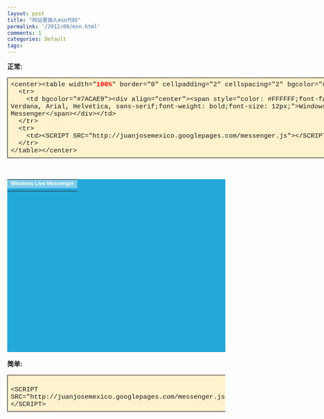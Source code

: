 ```yaml
---
layout: post
title: "网站里插入msn代码"
permalink: '/2012/09/msn.html'
comments: 1
categories: Default
tags: 
---
```

<strong id="internal-source-marker_0.6826216920744628" style="font-family: Simsun; font-size: medium; font-weight: normal;"><span style="font-size: 15px; font-family: Arial; font-weight: bold; vertical-align: baseline; white-space: pre-wrap;">正常:</span></strong>

<table style="border: none; width: 864px;"><tbody><tr style="height: 0px;"><td style="border: 1px solid #000000; vertical-align: top; background-color: #fff2cc; padding: 7px;"><span style="font-size: 15px; font-family: 'Courier New'; background-color: transparent; vertical-align: baseline; white-space: pre-wrap;">&lt;center&gt;&lt;table width="</span><span style="font-size: 15px; font-family: 'Courier New'; color: #ff0000; background-color: transparent; font-weight: bold; vertical-align: baseline; white-space: pre-wrap;">100%</span><span style="font-size: 15px; font-family: 'Courier New'; background-color: transparent; vertical-align: baseline; white-space: pre-wrap;">" border="0" cellpadding="2" cellspacing="2" bgcolor="#24A8D9"&gt;</span><br/><span style="font-size: 15px; font-family: 'Courier New'; background-color: transparent; vertical-align: baseline; white-space: pre-wrap;"> &nbsp;&lt;tr&gt;</span><br/><span style="font-size: 15px; font-family: 'Courier New'; background-color: transparent; vertical-align: baseline; white-space: pre-wrap;"> &nbsp;&nbsp;&nbsp;&lt;td bgcolor="#7ACAE9"&gt;&lt;div align="center"&gt;&lt;span style="color: #FFFFFF;font-family: Verdana, Arial, Helvetica, sans-serif;font-weight: bold;font-size: 12px;"&gt;Windows Live Messenger&lt;/span&gt;&lt;/div&gt;&lt;/td&gt;</span><br/><span style="font-size: 15px; font-family: 'Courier New'; background-color: transparent; vertical-align: baseline; white-space: pre-wrap;"> &nbsp;&lt;/tr&gt;</span><br/><span style="font-size: 15px; font-family: 'Courier New'; background-color: transparent; vertical-align: baseline; white-space: pre-wrap;"> &nbsp;&lt;tr&gt;</span><br/><span style="font-size: 15px; font-family: 'Courier New'; background-color: transparent; vertical-align: baseline; white-space: pre-wrap;"> &nbsp;&nbsp;&nbsp;&lt;td&gt;&lt;SCRIPT SRC="http://juanjosemexico.googlepages.com/messenger.js"&gt;&lt;/SCRIPT&gt;&lt;/td&gt;</span><br/><span style="font-size: 15px; font-family: 'Courier New'; background-color: transparent; vertical-align: baseline; white-space: pre-wrap;"> &nbsp;&lt;/tr&gt;</span><br/><span style="font-size: 15px; font-family: 'Courier New'; background-color: transparent; vertical-align: baseline; white-space: pre-wrap;">&lt;/table&gt;&lt;/center&gt;</span></td></tr></tbody></table>

<center><br/><table bgcolor="#24A8D9" border="0" cellpadding="2" cellspacing="2" height="400px" width="100%"><tr><td bgcolor="#7ACAE9"><div align="center"><span style="color: #FFFFFF;font-family: Verdana, Arial, Helvetica, sans-serif;font-weight: bold;font-size: 12px;">Windows Live Messenger</span></div></td></tr><tr><td><script src="http://juanjosemexico.googlepages.com/messenger.js"></script></td></tr></table><p></p></center>

  
<strong id="internal-source-marker_0.6826216920744628" style="font-family: Simsun; font-size: medium; font-weight: normal;"></strong>

<span style="font-size: 15px; font-family: Arial; font-weight: bold; vertical-align: baseline; white-space: pre-wrap;">简单:</span>

<table style="border: none;"><colgroup></colgroup><tbody><tr style="height: 0px;"><td style="border: 1px solid #000000; vertical-align: top; background-color: #fff2cc; padding: 7px;"><span style="font-size: 16px; font-family: 'Courier New'; background-color: transparent; vertical-align: baseline; white-space: pre-wrap;">&nbsp;</span><br/><span style="font-size: 15px; font-family: 'Courier New'; background-color: transparent; vertical-align: baseline; white-space: pre-wrap;">&lt;SCRIPT SRC="http://juanjosemexico.googlepages.com/messenger.js"&gt;&lt;/SCRIPT&gt;</span></td></tr></tbody></table>

<strong id="internal-source-marker_0.6826216920744628" style="font-family: Simsun; font-size: medium; font-weight: normal;"></strong>